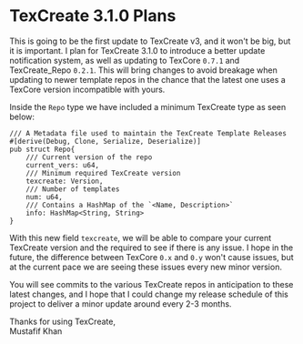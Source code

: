 # TexCreate 3.1.0 Plans 

This is going to be the first update to TexCreate v3, and it won't be big, but it is important. I plan for 
TexCreate 3.1.0 to introduce a better update notification system, as well as updating to TexCore `0.7.1` and 
TexCreate_Repo `0.2.1`. This will bring changes to avoid breakage when updating to newer template repos in the 
chance that the latest one uses a TexCore version incompatible with yours. 

Inside the `Repo` type we have included a minimum TexCreate type as seen below: 
```{rust}
/// A Metadata file used to maintain the TexCreate Template Releases
#[derive(Debug, Clone, Serialize, Deserialize)]
pub struct Repo{
    /// Current version of the repo
    current_vers: u64,
    /// Minimum required TexCreate version
    texcreate: Version, 
    /// Number of templates
    num: u64,
    /// Contains a HashMap of the `<Name, Description>`
    info: HashMap<String, String>
}
```

With this new field `texcreate`, we will be able to compare your current TexCreate version and the required 
to see if there is any issue. I hope in the future, the difference between TexCore `0.x` and `0.y` won't cause issues, 
but at the current pace we are seeing these issues every new minor version. 

You will see commits to the various TexCreate repos in anticipation to these latest changes, and I hope that I could 
change my release schedule of this project to deliver a minor update around every 2-3 months. 

Thanks for using TexCreate,   
Mustafif Khan 